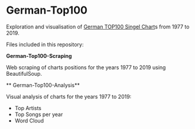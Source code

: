 # German-Top100

Exploration and visualisation of [German TOP100 Singel Chart](https://www.offiziellecharts.de)s from 1977 to 2019.


Files included in this repository:

**German-Top100-Scraping**

Web scraping of charts positions for the years 1977 to 2019 using BeautifulSoup.



** German-Top100-Analysis**

Visual analysis of charts for the years 1977 to 2019:
- Top Artists
- Top Songs per year
- Word Cloud
